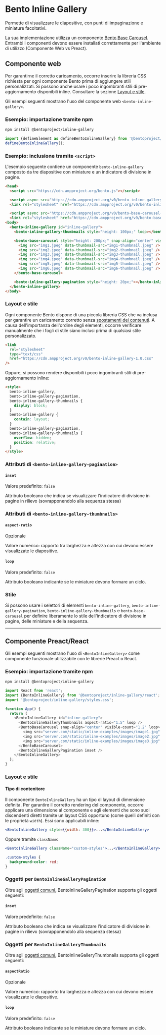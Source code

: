 # Bento Inline Gallery

Permette di visualizzare le diapositive, con punti di impaginazione e miniature facoltativi.

La sua implementazione utilizza un componente [Bento Base Carousel](https://www.npmjs.com/package/@bentoproject/base-carousel). Entrambi i componenti devono essere installati correttamente per l'ambiente di utilizzo (Componente Web vs Preact).

## Componente web

Per garantirne il corretto caricamento, occorre inserire la libreria CSS richiesta per ogni componente Bento prima di aggiungere stili personalizzati. Si possono anche usare i poco ingombranti stili di pre-aggiornamento disponibili inline. Consultare la sezione [Layout e stile](#layout-and-style).

Gli esempi seguenti mostrano l'uso del componente web `<bento-inline-gallery>`.

### Esempio: importazione tramite npm

```sh
npm install @bentoproject/inline-gallery
```

```javascript
import {defineElement as defineBentoInlineGallery} from '@bentoproject/inline-gallery';
defineBentoInlineGallery();
```

### Esempio: inclusione tramite `<script>`

L'esempio seguente contiene un componente `bento-inline-gallery` composto da tre diapositive con miniature e un indicatore di divisione in pagine.

```html
<head>
  <script src="https://cdn.ampproject.org/bento.js"></script>

  <script async src="https://cdn.ampproject.org/v0/bento-inline-gallery-1.0.js"></script>
  <link rel="stylesheet" href="https://cdn.ampproject.org/v0/bento-inline-gallery-1.0.css">

  <script async src="https://cdn.ampproject.org/v0/bento-base-carousel-1.0.js"></script>
  <link rel="stylesheet" href="https://cdn.ampproject.org/v0/bento-base-carousel-1.0.css">
<body>
  <bento-inline-gallery id="inline-gallery">
    <bento-inline-gallery-thumbnails style="height: 100px;" loop></bento-inline-gallery-thumbnails>

    <bento-base-carousel style="height: 200px;" snap-align="center" visible-count="3" loop>
      <img src="img1.jpeg" data-thumbnail-src="img1-thumbnail.jpeg" />
      <img src="img2.jpeg" data-thumbnail-src="img2-thumbnail.jpeg" />
      <img src="img3.jpeg" data-thumbnail-src="img3-thumbnail.jpeg" />
      <img src="img4.jpeg" data-thumbnail-src="img4-thumbnail.jpeg" />
      <img src="img5.jpeg" data-thumbnail-src="img5-thumbnail.jpeg" />
      <img src="img6.jpeg" data-thumbnail-src="img6-thumbnail.jpeg" />
    </bento-base-carousel>

    <bento-inline-gallery-pagination style="height: 20px;"></bento-inline-gallery-pagination>
  </bento-inline-gallery>
</body>
```

### Layout e stile

Ogni componente Bento dispone di una piccola libreria CSS che va inclusa per garantire un caricamento corretto senza [spostamenti dei contenuti](https://web.dev/cls/). A causa dell'importanza dell'ordine degli elementi, occorre verificare manualmente che i fogli di stile siano inclusi prima di qualsiasi stile personalizzato.

```html
<link
  rel="stylesheet"
  type="text/css"
  href="https://cdn.ampproject.org/v0/bento-inline-gallery-1.0.css"
/>
```

Oppure, si possono rendere disponibili i poco ingombranti stili di pre-aggiornamento inline:

```html
<style>
  bento-inline-gallery,
  bento-inline-gallery-pagination,
  bento-inline-gallery-thumbnails {
    display: block;
  }
  bento-inline-gallery {
    contain: layout;
  }
  bento-inline-gallery-pagination,
  bento-inline-gallery-thumbnails {
    overflow: hidden;
    position: relative;
  }
</style>
```

### Attributi di `<bento-inline-gallery-pagination>`

#### `inset`

Valore predefinito: `false`

Attributo booleano che indica se visualizzare l'indicatore di divisione in pagine in rilievo (sovrapponendolo alla sequenza stessa)

### Attributi di `<bento-inline-gallery-thumbnails>`

#### `aspect-ratio`

Opzionale

Valore numerico: rapporto tra larghezza e altezza con cui devono essere visualizzate le diapositive.

#### `loop`

Valore predefinito: `false`

Attributo booleano indicante se le miniature devono formare un ciclo.

### Stile

Si possono usare i selettori di elementi `bento-inline-gallery`, `bento-inline-gallery-pagination`, `bento-inline-gallery-thumbnails` e `bento-base-carousel` per definire liberamente lo stile dell'indicatore di divisione in pagine, delle miniature e della sequenza.

---

## Componente Preact/React

Gli esempi seguenti mostrano l'uso di `<BentoInlineGallery>` come componente funzionale utilizzabile con le librerie Preact o React.

### Esempio: importazione tramite npm

```sh
npm install @bentoproject/inline-gallery
```

```javascript
import React from 'react';
import {BentoInlineGallery} from '@bentoproject/inline-gallery/react';
import '@bentoproject/inline-gallery/styles.css';

function App() {
  return (
    <BentoInlineGallery id="inline-gallery">
      <BentoInlineGalleryThumbnails aspect-ratio="1.5" loop />
      <BentoBaseCarousel snap-align="center" visible-count="1.2" loop>
        <img src="server.com/static/inline-examples/images/image1.jpg" />
        <img src="server.com/static/inline-examples/images/image2.jpg" />
        <img src="server.com/static/inline-examples/images/image3.jpg" />
      </BentoBaseCarousel>
      <BentoInlineGalleryPagination inset />
    </BentoInlineGallery>
  );
}
```

### Layout e stile

#### Tipo di contenitore

Il componente `BentoInlineGallery` ha un tipo di layout di dimensione definita. Per garantire il corretto rendering del componente, occorre applicare una dimensione al componente e agli elementi che sono suoi discendenti diretti tramite un layout CSS opportuno (come quelli definiti con le proprietà `width`). Essi sono applicabili inline:

```jsx
<BentoInlineGallery style={{width: 300}}>...</BentoInlineGallery>
```

Oppure tramite `className`:

```jsx
<BentoInlineGallery className="custom-styles">...</BentoInlineGallery>
```

```css
.custom-styles {
  background-color: red;
}
```

<!-- TODO(wg-bento): This section was empty, fix it.
### Props for `BentoInlineGallery`
-->

### Oggetti per `BentoInlineGalleryPagination`

Oltre agli [oggetti comuni](../../../docs/spec/bento-common-props.md), BentoInlineGalleryPagination supporta gli oggetti seguenti:

#### `inset`

Valore predefinito: `false`

Attributo booleano che indica se visualizzare l'indicatore di divisione in pagine in rilievo (sovrapponendolo alla sequenza stessa)

### Oggetti per `BentoInlineGalleryThumbnails`

Oltre agli [oggetti comuni](../../../docs/spec/bento-common-props.md), BentoInlineGalleryThumbnails supporta gli oggetti seguenti:

#### `aspectRatio`

Opzionale

Valore numerico: rapporto tra larghezza e altezza con cui devono essere visualizzate le diapositive.

#### `loop`

Valore predefinito: `false`

Attributo booleano indicante se le miniature devono formare un ciclo.
